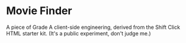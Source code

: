 # Movie Finder

A piece of Grade A client-side engineering, derived from the Shift Click HTML starter kit. (It's a public experiment, don't judge me.)
